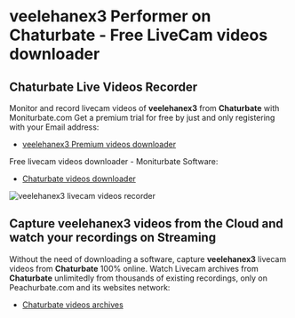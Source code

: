 # veelehanex3 Performer on Chaturbate - Free LiveCam videos downloader

## Chaturbate Live Videos Recorder

Monitor and record livecam videos of **veelehanex3** from **Chaturbate** with Moniturbate.com
Get a premium trial for free by just and only registering with your Email address:
* [veelehanex3 Premium videos downloader](https://moniturbate.com/request-demo-licence-key.html)

Free livecam videos downloader - Moniturbate Software:
* [Chaturbate videos downloader](https://moniturbate.com/moniturbate-download-software.html)

![veelehanex3 livecam videos recorder](https://peachurnet.com/templates/moniturbate-software.png)


## Capture veelehanex3 videos from the Cloud and watch your recordings on Streaming

Without the need of downloading a software, capture **veelehanex3** livecam videos from **Chaturbate** 100% online.
Watch Livecam archives from **Chaturbate** unlimitedly from thousands of existing recordings, only on Peachurbate.com and its websites network:
* [Chaturbate videos archives](https://peachurnet.com/)